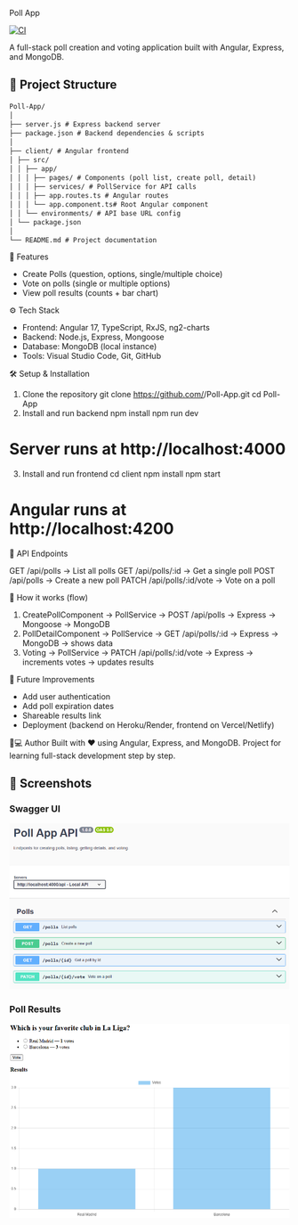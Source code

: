 Poll App 

[![CI](https://github.com/gazisdomain/Poll-App/actions/workflows/node.js.yml/badge.svg)](https://github.com/<your-username>/Poll-App/actions/workflows/node.js.yml)

A full-stack poll creation and voting application built with Angular, Express, and MongoDB.
## 📂 Project Structure

```
Poll-App/
│
├── server.js # Express backend server
├── package.json # Backend dependencies & scripts
│
├── client/ # Angular frontend
│ ├── src/
│ │ ├── app/
│ │ │ ├── pages/ # Components (poll list, create poll, detail)
│ │ │ ├── services/ # PollService for API calls
│ │ │ ├── app.routes.ts # Angular routes
│ │ │ └── app.component.ts# Root Angular component
│ │ └── environments/ # API base URL config
│ └── package.json
│
└── README.md # Project documentation
```


🚀 Features

- Create Polls (question, options, single/multiple choice)
- Vote on polls (single or multiple options)
- View poll results (counts + bar chart)

⚙️ Tech Stack

- Frontend: Angular 17, TypeScript, RxJS, ng2-charts
- Backend: Node.js, Express, Mongoose
- Database: MongoDB (local instance)
- Tools: Visual Studio Code, Git, GitHub

🛠️ Setup & Installation
1. Clone the repository
git clone https://github.com/<your-username>/Poll-App.git
cd Poll-App
2. Install and run backend
npm install
npm run dev
# Server runs at http://localhost:4000
3. Install and run frontend
cd client
npm install
npm start
# Angular runs at http://localhost:4200
🔗 API Endpoints

GET    /api/polls          → List all polls
GET    /api/polls/:id      → Get a single poll
POST   /api/polls          → Create a new poll
PATCH  /api/polls/:id/vote → Vote on a poll

🧩 How it works (flow)

1. CreatePollComponent → PollService → POST /api/polls → Express → Mongoose → MongoDB
2. PollDetailComponent → PollService → GET /api/polls/:id → Express → MongoDB → shows data
3. Voting → PollService → PATCH /api/polls/:id/vote → Express → increments votes → updates results

📝 Future Improvements

- Add user authentication
- Add poll expiration dates
- Shareable results link
- Deployment (backend on Heroku/Render, frontend on Vercel/Netlify)

👨💻 Author
Built with ❤️ using Angular, Express, and MongoDB. Project for learning full-stack development step by step.

## 📸 Screenshots

### Swagger UI
![Swagger UI](assets/SwaggerUi.png)

### Poll Results
![Poll Results](assets/PollResult.png)

